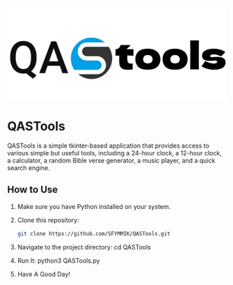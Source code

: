 ![Logo](logo.png)

# QASTools

QASTools is a simple tkinter-based application that provides access to various simple but useful tools, including a 24-hour clock, a 12-hour clock, a calculator, a random Bible verse generator, a music player, and a quick search engine.

## How to Use

1. Make sure you have Python installed on your system.

2. Clone this repository:
   ```bash
   git clone https://github.com/SFYMMIK/QASTools.git

3. Navigate to the project directory:
cd QASTools

4. Run It:
python3 QASTools.py

5. Have A Good Day!
